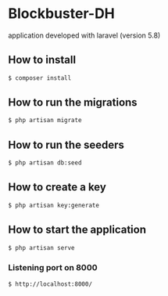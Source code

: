 # Blockbuster-DH

application developed with laravel (version 5.8)

## How to install

```sh
$ composer install
```

## How to run the migrations

```sh
$ php artisan migrate
```

## How to run the seeders

```sh
$ php artisan db:seed
```

## How to create a key

```sh
$ php artisan key:generate
```

## How to start the application

```sh
$ php artisan serve
```

### Listening port on 8000
```sh
$ http://localhost:8000/
```
